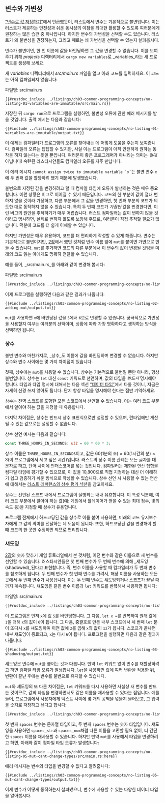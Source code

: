 ## 변수와 가변성

[“변수로 값 저장하기”][storing-values-with-variables]<!-- ignore -->에서 언급했듯이, 러스트에서 변수는 기본적으로 불변입니다. 이는 러스트가 제공하는 안전성과 쉬운 동시성의 이점을 최대한 활용할 수 있도록 여러분에게 권장하는 많은 습관 중 하나입니다. 하지만 변수의 가변성을 선택할 수도 있습니다. 러스트가 왜 불변성을 권장하는지, 그리고 때로는 왜 가변성을 선택할 수 있는지 살펴봅시다.

변수가 불변이면, 한 번 이름에 값을 바인딩하면 그 값을 변경할 수 없습니다. 이를 보여주기 위해 _projects_ 디렉터리에서 `cargo new variables`로 _variables_라는 새 프로젝트를 생성해 보세요.

새 _variables_ 디렉터리에서 _src/main.rs_ 파일을 열고 아래 코드를 입력하세요. 이 코드는 아직 컴파일되지 않습니다:

<span class="filename">파일명: src/main.rs</span>

```rust,ignore,does_not_compile
{{#rustdoc_include ../listings/ch03-common-programming-concepts/no-listing-01-variables-are-immutable/src/main.rs}}
```

저장한 뒤 `cargo run`으로 프로그램을 실행하면, 불변성 오류에 관한 에러 메시지를 받을 것입니다. 출력 예시는 다음과 같습니다:

```console
{{#include ../listings/ch03-common-programming-concepts/no-listing-01-variables-are-immutable/output.txt}}
```

이 예제는 컴파일러가 프로그램의 오류를 찾아내는 데 어떻게 도움을 주는지 보여줍니다. 컴파일러 오류는 답답할 수 있지만, 사실 이는 프로그램이 아직 안전하게 원하는 동작을 하지 않는다는 뜻일 뿐입니다. 여러분이 좋은 프로그래머가 아니라는 의미는 _절대_ 아닙니다! 숙련된 러스타시안들도 컴파일러 오류를 자주 만납니다.

이 에러 메시지 `` cannot assign twice to immutable variable `x` ``는 불변 변수 `x`에 두 번째 값을 할당하려 했기 때문에 발생했습니다.

불변으로 지정된 값을 변경하려고 할 때 컴파일 타임에 오류가 발생하는 것은 매우 중요합니다. 이런 상황은 버그로 이어질 수 있기 때문입니다. 코드의 한 부분이 값이 절대 변하지 않을 것이라 가정하고, 다른 부분에서 그 값을 변경하면, 첫 번째 부분의 코드가 의도한 대로 동작하지 않을 수 있습니다. 특히 두 번째 코드가 _가끔만_ 값을 변경한다면, 이런 버그의 원인을 추적하기가 매우 어렵습니다. 러스트 컴파일러는 값이 변하지 않을 것이라고 명시하면, 실제로 변하지 않도록 보장해 주므로, 여러분이 직접 추적할 필요가 없습니다. 덕분에 코드를 더 쉽게 이해할 수 있습니다.

하지만 가변성은 매우 유용하며, 코드를 더 편리하게 작성할 수 있게 해줍니다. 변수는 기본적으로 불변이지만, [2장][storing-values-with-variables]<!-- ignore -->에서 했던 것처럼 변수 이름 앞에 `mut`를 붙이면 가변으로 만들 수 있습니다. `mut`를 추가하면 코드의 다른 부분에서 이 변수의 값이 변경될 것임을 미래의 코드 읽는 이에게도 명확히 전달할 수 있습니다.

예를 들어, _src/main.rs_를 아래와 같이 변경해 봅시다:

<span class="filename">파일명: src/main.rs</span>

```rust
{{#rustdoc_include ../listings/ch03-common-programming-concepts/no-listing-02-adding-mut/src/main.rs}}
```

이제 프로그램을 실행하면 다음과 같은 결과가 나옵니다:

```console
{{#include ../listings/ch03-common-programming-concepts/no-listing-02-adding-mut/output.txt}}
```

`mut`를 사용하면 `x`에 바인딩된 값을 `5`에서 `6`으로 변경할 수 있습니다. 궁극적으로 가변성을 사용할지 여부는 여러분의 선택이며, 상황에 따라 가장 명확하다고 생각하는 방식을 선택하면 됩니다.

### 상수

불변 변수와 마찬가지로, _상수_도 이름에 값을 바인딩하며 변경할 수 없습니다. 하지만 상수와 변수 사이에는 몇 가지 차이점이 있습니다.

첫째, 상수에는 `mut`를 사용할 수 없습니다. 상수는 기본적으로 불변일 뿐만 아니라, 항상 불변입니다. 상수는 `let` 대신 `const` 키워드로 선언하며, 값의 타입을 _반드시_ 명시해야 합니다. 타입과 타입 명시에 대해서는 다음 섹션 [“데이터 타입”][data-types]<!-- ignore -->에서 다룰 것이니, 지금은 자세히 신경 쓰지 않아도 됩니다. 단지 항상 타입을 명시해야 한다는 점만 기억하세요.

상수는 전역 스코프를 포함한 모든 스코프에서 선언할 수 있습니다. 이는 여러 코드 부분에서 알아야 하는 값을 지정할 때 유용합니다.

마지막 차이점은, 상수는 반드시 상수 표현식으로만 설정할 수 있으며, 런타임에만 계산될 수 있는 값으로는 설정할 수 없습니다.

상수 선언 예시는 다음과 같습니다:

```rust
const THREE_HOURS_IN_SECONDS: u32 = 60 * 60 * 3;
```

상수 이름은 `THREE_HOURS_IN_SECONDS`이고, 값은 60(1분의 초) × 60(1시간의 분) × 3(이 프로그램에서 세고 싶은 시간)입니다. 러스트의 상수 이름 관례는 모든 글자를 대문자로 하고, 단어 사이에 언더스코어를 넣는 것입니다. 컴파일러는 제한된 연산 집합을 컴파일 타임에 평가할 수 있으므로, 이 값을 10,800으로 직접 지정하는 대신 더 이해하기 쉽고 검증하기 쉬운 방식으로 작성할 수 있습니다. 상수 선언 시 사용할 수 있는 연산에 대해서는 [러스트 레퍼런스의 상수 평가 섹션][const-eval]을 참고하세요.

상수는 선언된 스코프 내에서 프로그램이 실행되는 내내 유효합니다. 이 특성 덕분에, 여러 코드 부분에서 알아야 하는 값(예: 게임에서 플레이어가 얻을 수 있는 최대 점수, 빛의 속도 등)을 지정할 때 상수가 유용합니다.

프로그램 전체에서 하드코딩된 값을 상수로 이름 붙여 사용하면, 미래의 코드 유지보수자에게 그 값의 의미를 전달하는 데 도움이 됩니다. 또한, 하드코딩된 값을 변경해야 할 때 코드의 한 곳만 수정하면 되므로 편리합니다.

### 섀도잉

[2장][comparing-the-guess-to-the-secret-number]<!-- ignore -->의 숫자 맞추기 게임 튜토리얼에서 본 것처럼, 이전 변수와 같은 이름으로 새 변수를 선언할 수 있습니다. 러스타시안들은 첫 번째 변수가 두 번째 변수에 의해 _섀도잉(shadowed)_된다고 표현합니다. 즉, 변수 이름을 사용할 때 컴파일러가 두 번째 변수를 참조하게 됩니다. 두 번째 변수가 첫 번째 변수를 가려서, 해당 이름을 사용하는 모든 곳에서 두 번째 변수가 사용됩니다. 이는 두 번째 변수도 섀도잉되거나 스코프가 끝날 때까지 계속됩니다. 섀도잉은 같은 변수 이름과 `let` 키워드를 반복해서 사용하면 됩니다:

<span class="filename">파일명: src/main.rs</span>

```rust
{{#rustdoc_include ../listings/ch03-common-programming-concepts/no-listing-03-shadowing/src/main.rs}}
```

이 프로그램은 먼저 `x`에 값 `5`를 바인딩합니다. 그 다음, `let x =`를 반복하여 원래 값에 `1`을 더해 `x`의 값이 `6`이 됩니다. 그 다음, 중괄호로 만든 내부 스코프에서 세 번째 `let` 문이 또다시 `x`를 섀도잉하여 이전 값에 `2`를 곱해 `x`의 값이 `12`가 됩니다. 스코프가 끝나면 내부 섀도잉이 종료되고, `x`는 다시 `6`이 됩니다. 프로그램을 실행하면 다음과 같은 결과가 나옵니다:

```console
{{#include ../listings/ch03-common-programming-concepts/no-listing-03-shadowing/output.txt}}
```

섀도잉은 변수에 `mut`를 붙이는 것과 다릅니다. 만약 `let` 키워드 없이 변수를 재할당하려고 하면 컴파일 타임 오류가 발생합니다. `let`을 사용하면 값에 여러 변환을 적용한 뒤, 변환이 끝난 후에는 변수를 불변으로 유지할 수 있습니다.

`mut`와 섀도잉의 또 다른 차이점은, `let` 키워드를 다시 사용하면 사실상 새 변수를 만드는 것이므로, 값의 타입을 변경하면서도 같은 이름을 재사용할 수 있다는 점입니다. 예를 들어, 프로그램에서 사용자에게 텍스트 사이에 몇 개의 공백을 넣을지 물어보고, 그 입력을 숫자로 저장하고 싶다고 합시다:

```rust
{{#rustdoc_include ../listings/ch03-common-programming-concepts/no-listing-04-shadowing-can-change-types/src/main.rs:here}}
```

첫 번째 `spaces` 변수는 문자열 타입이고, 두 번째 `spaces` 변수는 숫자 타입입니다. 섀도잉을 사용하면 `spaces_str`과 `spaces_num`처럼 다른 이름을 고민할 필요 없이, 더 간단한 `spaces` 이름을 재사용할 수 있습니다. 하지만 만약 `mut`를 사용해서 타입을 변경하려고 하면, 아래와 같이 컴파일 타임 오류가 발생합니다:

```rust,ignore,does_not_compile
{{#rustdoc_include ../listings/ch03-common-programming-concepts/no-listing-05-mut-cant-change-types/src/main.rs:here}}
```

에러 메시지는 변수의 타입을 변경할 수 없다고 알려줍니다:

```console
{{#include ../listings/ch03-common-programming-concepts/no-listing-05-mut-cant-change-types/output.txt}}
```

이제 변수가 어떻게 동작하는지 살펴봤으니, 변수에 사용할 수 있는 다양한 데이터 타입을 알아봅시다.

[comparing-the-guess-to-the-secret-number]: ch02-00-guessing-game-tutorial.html#comparing-the-guess-to-the-secret-number
[data-types]: ch03-02-data-types.html#data-types
[storing-values-with-variables]: ch02-00-guessing-game-tutorial.html#storing-values-with-variables
[const-eval]: ../reference/const_eval.html
